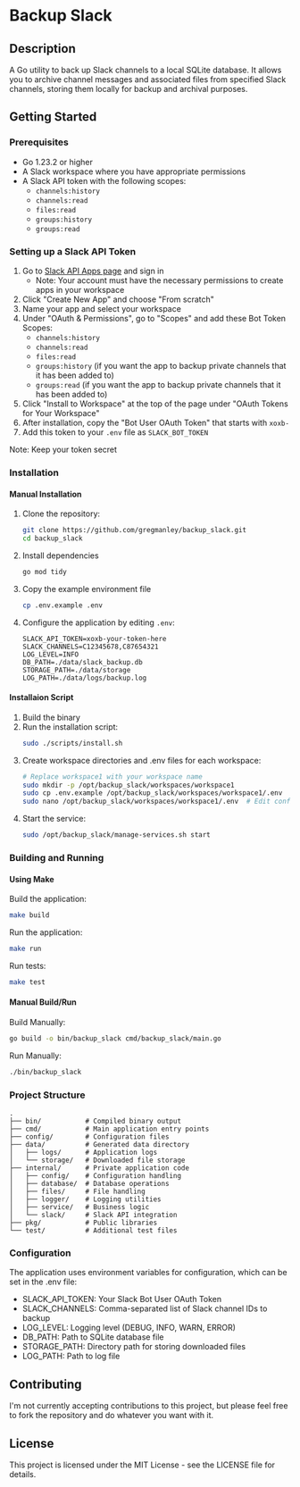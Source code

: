 # Backup Slack

## Description

A Go utility to back up Slack channels to a local SQLite database. It allows you to archive channel messages and associated files from specified Slack channels, storing them locally for backup and archival purposes.

## Getting Started

### Prerequisites

- Go 1.23.2 or higher
- A Slack workspace where you have appropriate permissions
- A Slack API token with the following scopes:
  - `channels:history`
  - `channels:read`
  - `files:read`
  - `groups:history`
  - `groups:read`

### Setting up a Slack API Token

1. Go to [Slack API Apps page](https://api.slack.com/apps) and sign in
   - Note: Your account must have the necessary permissions to create apps in your workspace
2. Click "Create New App" and choose "From scratch"
3. Name your app and select your workspace
4. Under "OAuth & Permissions", go to "Scopes" and add these Bot Token Scopes:
   - `channels:history`
   - `channels:read`
   - `files:read`
   - `groups:history` (if you want the app to backup private channels that it has been added to)
   - `groups:read` (if you want the app to backup private channels that it has been added to)
5. Click "Install to Workspace" at the top of the page under "OAuth Tokens for Your Workspace"
6. After installation, copy the "Bot User OAuth Token" that starts with `xoxb-`
7. Add this token to your `.env` file as `SLACK_BOT_TOKEN`

Note: Keep your token secret

### Installation

#### Manual Installation
1. Clone the repository:
   ```bash
   git clone https://github.com/gregmanley/backup_slack.git
   cd backup_slack
   ```

2. Install dependencies
   ```bash
   go mod tidy
   ```

3. Copy the example environment file
   ```bash
   cp .env.example .env
   ```

4. Configure the application by editing `.env`:
   ```
   SLACK_API_TOKEN=xoxb-your-token-here
   SLACK_CHANNELS=C12345678,C87654321
   LOG_LEVEL=INFO
   DB_PATH=./data/slack_backup.db
   STORAGE_PATH=./data/storage
   LOG_PATH=./data/logs/backup.log
   ```

#### Installaion Script
1. Build the binary
2. Run the installation script:
   ```bash
   sudo ./scripts/install.sh
   ```
3. Create workspace directories and .env files for each workspace:
   ```bash
   # Replace workspace1 with your workspace name
   sudo mkdir -p /opt/backup_slack/workspaces/workspace1
   sudo cp .env.example /opt/backup_slack/workspaces/workspace1/.env
   sudo nano /opt/backup_slack/workspaces/workspace1/.env  # Edit configuration to add slack bot token and channels
   ```
4. Start the service:
   ```bash
   sudo /opt/backup_slack/manage-services.sh start
   ```


### Building and Running

#### Using Make

Build the application:
```bash
make build
```

Run the application:
```bash
make run
```

Run tests:
```bash
make test
```

#### Manual Build/Run

Build Manually:
```bash
go build -o bin/backup_slack cmd/backup_slack/main.go
```

Run Manually:
```bash
./bin/backup_slack
```

### Project Structure

```
.
├── bin/           # Compiled binary output
├── cmd/           # Main application entry points
├── config/        # Configuration files
├── data/          # Generated data directory
│   ├── logs/      # Application logs
│   └── storage/   # Downloaded file storage
├── internal/      # Private application code
│   ├── config/    # Configuration handling
│   ├── database/  # Database operations
│   ├── files/     # File handling
│   ├── logger/    # Logging utilities
│   ├── service/   # Business logic
│   └── slack/     # Slack API integration
├── pkg/           # Public libraries
└── test/          # Additional test files
```

### Configuration

The application uses environment variables for configuration, which can be set in the .env file:
- SLACK_API_TOKEN: Your Slack Bot User OAuth Token
- SLACK_CHANNELS: Comma-separated list of Slack channel IDs to backup
- LOG_LEVEL: Logging level (DEBUG, INFO, WARN, ERROR)
- DB_PATH: Path to SQLite database file
- STORAGE_PATH: Directory path for storing downloaded files
- LOG_PATH: Path to log file


## Contributing

I'm not currently accepting contributions to this project, but please feel free to fork the repository and do whatever you want with it.


## License

This project is licensed under the MIT License - see the LICENSE file for details.
